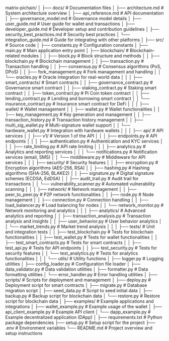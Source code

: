 matrix-pichain/
│
├── docs/                          # Documentation files
│   ├── architecture.md            # System architecture overview
│   ├── api_reference.md           # API documentation
│   ├── governance_model.md         # Governance model details
│   ├── user_guide.md              # User guide for wallet and transactions
│   ├── developer_guide.md         # Developer setup and contribution guidelines
│   ├── security_best_practices.md # Security best practices
│   └── integration_guide.md       # Guide for integrating with other platforms
│
├── src/                           # Source code
│   ├── constants.py               # Configuration constants
│   ├── main.py                    # Main application entry point
│   ├── blockchain/                 # Blockchain-related modules
│   │   ├── block.py               # Block structure and methods
│   │   ├── blockchain.py           # Blockchain management
│   │   ├── transaction.py          # Transaction handling
│   │   ├── consensus.py            # Consensus algorithms (PoS, DPoS)
│   │   ├── fork_management.py      # Fork management and handling
│   │   └── oracles.py              # Oracle integration for real-world data
│   │
│   ├── smart_contracts/           # Smart contracts
│   │   ├── governance_contract.py  # Governance smart contract
│   │   ├── staking_contract.py     # Staking smart contract
│   │   ├── token_contract.py       # Pi Coin token contract
│   │   ├── lending_contract.py     # Lending and borrowing smart contract
│   │   └── insurance_contract.py   # Insurance smart contract for DeFi
│   │
│   ├── wallet/                    # Wallet management
│   │   ├── wallet.py               # Wallet functionalities
│   │   ├── key_management.py       # Key generation and management
│   │   ├── transaction_history.py   # Transaction history management
│   │   ├── multi_sig_wallet.py     # Multi-signature wallet support
│   │   └── hardware_wallet.py      # Integration with hardware wallets
│   │
│   ├── api/                       # API services
│   │   ├── v1/                    # Version 1 of the API
│   │   │   ├── endpoints.py        # API endpoints
│   │   │   ├── authentication.py    # Authentication and KYC services
│   │   │   ├── rate_limiting.py    # API rate limiting
│   │   │   ├── analytics.py         # Analytics and reporting services
│   │   │   └── notifications.py     # Notification services (email, SMS)
│   │   └── middleware.py           # Middleware for API services
│   │
│   ├── security/                  # Security features
│   │   ├── encryption.py           # Encryption algorithms (AES-256, RSA)
│   │   ├── hashing.py              # Hashing algorithms (SHA-256, BLAKE2)
│   │   ├── signature.py            # Digital signature schemes (ECDSA, EdDSA)
│   │   ├── audit_trail.py          # Audit trail for transactions
│   │   └── vulnerability_scanner.py # Automated vulnerability scanning
│   │
│   ├── network/                   # Network management
│   │   ├── peer_to_peer.py         # P2P network functionalities
│   │   ├── node.py                 # Node management
│   │   ├── connection.py           # Connection handling
│   │   ├── load_balancer.py        # Load balancing for nodes
│   │   └── network_monitor.py       # Network monitoring and analytics
│   │
│   ├── analytics/                 # Advanced analytics and reporting
│   │   ├── transaction_analysis.py  # Transaction analysis and insights
│   │   ├── user_behavior.py         # User behavior analytics
│   │   └── market_trends.py         # Market trend analysis
│   │
│   ├── tests/                     # Unit and integration tests
│   │   ├── test_blockchain.py      # Tests for blockchain functionalities │   │   ├── test_wallet.py          # Tests for wallet functionalities
│   │   ├── test_smart_contracts.py # Tests for smart contracts
│   │   ├── test_api.py             # Tests for API endpoints
│   │   ├── test_security.py         # Tests for security features
│   │   └── test_analytics.py        # Tests for analytics functionalities
│   │
│   └── utils/                     # Utility functions
│       ├── logger.py               # Logging utilities
│       ├── config_loader.py        # Configuration file loader
│       ├── data_validator.py       # Data validation utilities
│       ├── formatter.py             # Data formatting utilities
│       └── error_handler.py         # Error handling utilities
│
├── scripts/                       # Scripts for deployment and management
│   ├── deploy.py                   # Deployment script for smart contracts
│   ├── migrate.py                  # Database migration script
│   ├── seed_data.py                # Script to seed initial data
│   ├── backup.py                   # Backup script for blockchain data
│   └── restore.py                  # Restore script for blockchain data
│
├── examples/                      # Example applications and integrations
│   ├── wallet_example.py           # Example usage of the wallet
│   ├── api_client_example.py       # Example API client
│   └── dapp_example.py             # Example decentralized application (DApp)
│
├── requirements.txt               # Python package dependencies
├── setup.py                       # Setup script for the project
├── .env                           # Environment variables
└── README.md                      # Project overview and setup instructions
